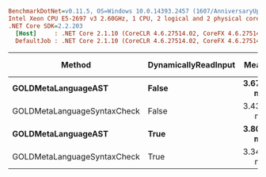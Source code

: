 ``` ini

BenchmarkDotNet=v0.11.5, OS=Windows 10.0.14393.2457 (1607/AnniversaryUpdate/Redstone1), VM=Hyper-V
Intel Xeon CPU E5-2697 v3 2.60GHz, 1 CPU, 2 logical and 2 physical cores
.NET Core SDK=2.2.203
  [Host]     : .NET Core 2.1.10 (CoreCLR 4.6.27514.02, CoreFX 4.6.27514.02), 64bit RyuJIT DEBUG
  DefaultJob : .NET Core 2.1.10 (CoreCLR 4.6.27514.02, CoreFX 4.6.27514.02), 64bit RyuJIT


```
|                      Method | DynamicallyReadInput |     Mean |     Error |    StdDev |    Gen 0 |   Gen 1 | Gen 2 | Allocated |
|---------------------------- |--------------------- |---------:|----------:|----------:|---------:|--------:|------:|----------:|
|         **GOLDMetaLanguageAST** |                **False** | **3.677 ms** | **0.0674 ms** | **0.0563 ms** | **242.1875** | **74.2188** |     **-** |   **1.51 MB** |
| GOLDMetaLanguageSyntaxCheck |                False | 3.439 ms | 0.0681 ms | 0.0977 ms | 210.9375 |       - |     - |   1.33 MB |
|         **GOLDMetaLanguageAST** |                 **True** | **3.806 ms** | **0.0750 ms** | **0.1001 ms** | **242.1875** | **74.2188** |     **-** |   **1.52 MB** |
| GOLDMetaLanguageSyntaxCheck |                 True | 3.341 ms | 0.0394 ms | 0.0349 ms | 210.9375 |  3.9063 |     - |   1.33 MB |
